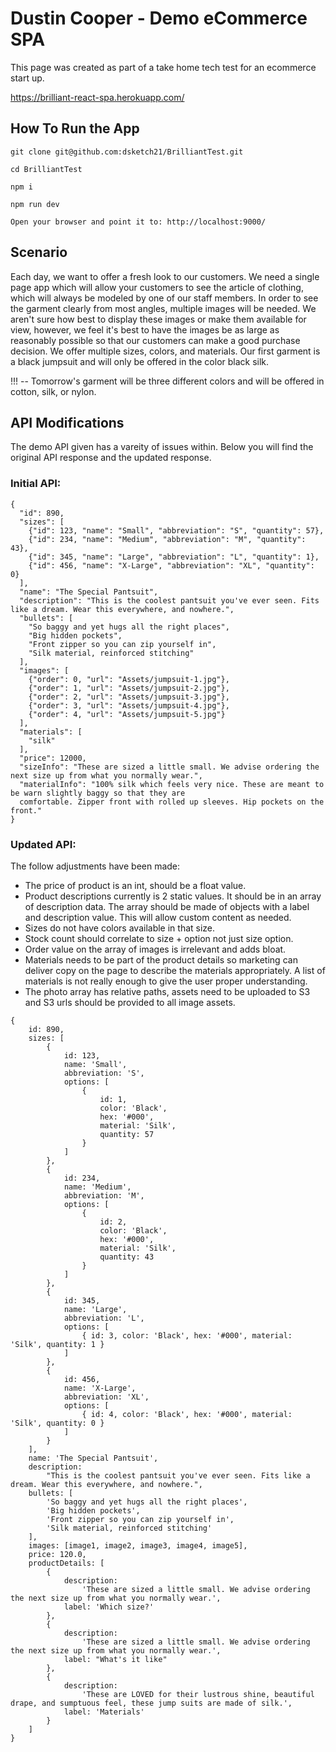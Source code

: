 # Dustin Cooper - Demo eCommerce SPA

This page was created as part of a take home tech test for an ecommerce start up.

https://brilliant-react-spa.herokuapp.com/

## How To Run the App

```
git clone git@github.com:dsketch21/BrilliantTest.git

cd BrilliantTest

npm i

npm run dev

Open your browser and point it to: http://localhost:9000/

```

## Scenario

Each day, we want to offer a fresh look to our customers. We need a single page app which will allow your
customers to see the article of clothing, which will always be modeled by one of our staff members. In order to see the garment clearly from most angles, multiple images will be needed. We aren't sure how best to display these images or make them available for view, however, we feel it's best to have the images be as large as reasonably possible so that our customers can make a good purchase decision. We offer multiple sizes, colors, and materials. Our first garment is a black jumpsuit and will only be offered in the color black silk.

!!! -- Tomorrow's garment will be three different colors and will be offered in cotton, silk, or nylon.

## API Modifications

The demo API given has a vareity of issues within. Below you will find the original API response and the updated response.

### Initial API:

```
{
  "id": 890,
  "sizes": [
    {"id": 123, "name": "Small", "abbreviation": "S", "quantity": 57}, 
    {"id": 234, "name": "Medium", "abbreviation": "M", "quantity": 43},
    {"id": 345, "name": "Large", "abbreviation": "L", "quantity": 1},
    {"id": 456, "name": "X-Large", "abbreviation": "XL", "quantity": 0}
  ],
  "name": "The Special Pantsuit",
  "description": "This is the coolest pantsuit you've ever seen. Fits like a dream. Wear this everywhere, and nowhere.",
  "bullets": [
    "So baggy and yet hugs all the right places",
    "Big hidden pockets",
    "Front zipper so you can zip yourself in",
    "Silk material, reinforced stitching"
  ],
  "images": [
    {"order": 0, "url": "Assets/jumpsuit-1.jpg"},
    {"order": 1, "url": "Assets/jumpsuit-2.jpg"},
    {"order": 2, "url": "Assets/jumpsuit-3.jpg"},
    {"order": 3, "url": "Assets/jumpsuit-4.jpg"},
    {"order": 4, "url": "Assets/jumpsuit-5.jpg"}
  ],
  "materials": [
    "silk"
  ],
  "price": 12000,
  "sizeInfo": "These are sized a little small. We advise ordering the next size up from what you normally wear.",
  "materialInfo": "100% silk which feels very nice. These are meant to be warn slightly baggy so that they are
  comfortable. Zipper front with rolled up sleeves. Hip pockets on the front."
}
```

### Updated API:

The follow adjustments have been made:

* The price of product is an int, should be a float value.
* Product descriptions currently is 2 static values. It should be in an array of description data. The array should be made of objects with a label and description value. This will allow custom content as needed.
* Sizes do not have colors available in that size.
* Stock count should correlate to size + option not just size option. 
* Order value on the array of images is irrelevant and adds bloat.
* Materials needs to be part of the product details so marketing can deliver copy on the page to describe the materials appropriately. A list of materials is not really enough to give the user proper understanding.
* The photo array has relative paths, assets need to be uploaded to S3 and S3 urls should be provided to all image assets.

```
{
    id: 890,
    sizes: [
        {
            id: 123,
            name: 'Small',
            abbreviation: 'S',
            options: [
                {
                    id: 1,
                    color: 'Black',
                    hex: '#000',
                    material: 'Silk',
                    quantity: 57
                }
            ]
        },
        {
            id: 234,
            name: 'Medium',
            abbreviation: 'M',
            options: [
                {
                    id: 2,
                    color: 'Black',
                    hex: '#000',
                    material: 'Silk',
                    quantity: 43
                }
            ]
        },
        {
            id: 345,
            name: 'Large',
            abbreviation: 'L',
            options: [
                { id: 3, color: 'Black', hex: '#000', material: 'Silk', quantity: 1 }
            ]
        },
        {
            id: 456,
            name: 'X-Large',
            abbreviation: 'XL',
            options: [
                { id: 4, color: 'Black', hex: '#000', material: 'Silk', quantity: 0 }
            ]
        }
    ],
    name: 'The Special Pantsuit',
    description:
        "This is the coolest pantsuit you've ever seen. Fits like a dream. Wear this everywhere, and nowhere.",
    bullets: [
        'So baggy and yet hugs all the right places',
        'Big hidden pockets',
        'Front zipper so you can zip yourself in',
        'Silk material, reinforced stitching'
    ],
    images: [image1, image2, image3, image4, image5],
    price: 120.0,
    productDetails: [
        {
            description:
                'These are sized a little small. We advise ordering the next size up from what you normally wear.',
            label: 'Which size?'
        },
        {
            description:
                'These are sized a little small. We advise ordering the next size up from what you normally wear.',
            label: "What's it like"
        },
        {
            description:
                'These are LOVED for their lustrous shine, beautiful drape, and sumptuous feel, these jump suits are made of silk.',
            label: 'Materials'
        }
    ]
}
```